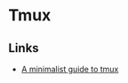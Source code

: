 # Tmux
## Links
- [A minimalist guide to tmux](https://medium.com/actualize-network/a-minimalist-guide-to-tmux-13675fb160fa)
